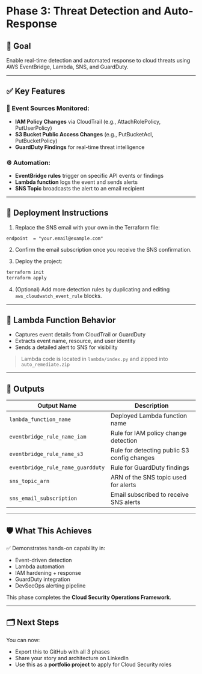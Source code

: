 # Phase 3: Threat Detection and Auto-Response

## 🎯 Goal
Enable real-time detection and automated response to cloud threats using AWS EventBridge, Lambda, SNS, and GuardDuty.

---

## ✅ Key Features

### 🔔 Event Sources Monitored:
- **IAM Policy Changes** via CloudTrail (e.g., AttachRolePolicy, PutUserPolicy)
- **S3 Bucket Public Access Changes** (e.g., PutBucketAcl, PutBucketPolicy)
- **GuardDuty Findings** for real-time threat intelligence

### ⚙️ Automation:
- **EventBridge rules** trigger on specific API events or findings
- **Lambda function** logs the event and sends alerts
- **SNS Topic** broadcasts the alert to an email recipient

---

## 📂 Deployment Instructions

1. Replace the SNS email with your own in the Terraform file:
```hcl
endpoint  = "your.email@example.com"
```
2. Confirm the email subscription once you receive the SNS confirmation.

3. Deploy the project:
```bash
terraform init
terraform apply
```

4. (Optional) Add more detection rules by duplicating and editing `aws_cloudwatch_event_rule` blocks.

---

## 🔄 Lambda Function Behavior
- Captures event details from CloudTrail or GuardDuty
- Extracts event name, resource, and user identity
- Sends a detailed alert to SNS for visibility

> Lambda code is located in `lambda/index.py` and zipped into `auto_remediate.zip`

---

## 🔎 Outputs
| Output Name                     | Description                                        |
|--------------------------------|----------------------------------------------------|
| `lambda_function_name`         | Deployed Lambda function name                     |
| `eventbridge_rule_name_iam`    | Rule for IAM policy change detection              |
| `eventbridge_rule_name_s3`     | Rule for detecting public S3 config changes       |
| `eventbridge_rule_name_guardduty` | Rule for GuardDuty findings                    |
| `sns_topic_arn`                | ARN of the SNS topic used for alerts              |
| `sns_email_subscription`       | Email subscribed to receive SNS alerts            |

---

## 🛡️ What This Achieves
✅ Demonstrates hands-on capability in:
- Event-driven detection
- Lambda automation
- IAM hardening + response
- GuardDuty integration
- DevSecOps alerting pipeline

This phase completes the **Cloud Security Operations Framework**.

---

## 🗂️ Next Steps
You can now:
- Export this to GitHub with all 3 phases
- Share your story and architecture on LinkedIn
- Use this as a **portfolio project** to apply for Cloud Security roles


